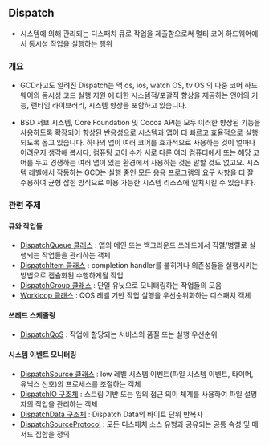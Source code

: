 ## Dispatch

- 시스템에 의해 관리되는 디스패치 큐로 작업을 제출함으로써 멀티 코어 하드웨어에서 동시성 작업을 실행하는 행위

### 개요
- GCD라고도 알려진 Dispatch는 맥 os, ios, watch OS, tv OS 의 다중 코어 하드웨어의 동시성 코드 실행 지원 에 대한 시스템적/포괄적 향상을 제공하는 언어의 기능, 런타임 라이브러리, 시스템 향상을 포함하고 있습니다.

- BSD 서브 시스템, Core Foundation 및 Cocoa API는 모두 이러한 향상된 기능을 사용하도록 확장되어 향상된 반응성으로 시스템과 앱이 더 빠르고 효율적으로 실행되도록 돕고 있습니다. 하나의 앱이 여러 코어를 효과적으로 사용하는 것이 얼마나 어려운지 생각해 봅시다, 컴퓨팅 코어 수가 서로 다른 여러 컴퓨터에서 또는 해당 코어를 두고 경쟁하는 여러 앱이 있는 환경에서 사용하는 것은 말할 것도 없고요. 시스템 레벨에서 작동하는 GCD는 실행 중인 모든 응용 프로그램의 요구 사항을 더 잘 수용하여 균형 잡힌 방식으로 이용 가능한 시스템 리소스에 일치시킬 수 있습니다.

### 관련 주제

#### 큐와 작업들
- [DispatchQueue 클래스]() : 앱의 메인 또는 백그라운드 쓰레드에서 직렬/병렬로 실행되는 작업들을 관리하는 객체
- [DispatchItem 클래스]() : completion handler를 붙히거나 의존성들을 실행시키는 방법으로 캡슐화된 수행하게될 작업
- [DispatchGroup 클래스]() : 단일 유닛으로 모니터링하는 작업들의 모음
- [Workloop 클래스]() : QOS 레벨 기반 작업 실행을 우선순위화하는 디스패치 객체

#### 쓰레드 스케줄링
- [DispatchQoS]() : 작업에 할당되는 서비스의 품질 또는 실행 우선순위

#### 시스템 이벤트 모니터링
- [DispatchSource 클래스]() : low 레벨 시스템 이벤트(파일 시스템 이벤트, 타이머, 유닉스 신호)의 프로세스를 조절하는 객체
- [DispatchIO 구조체]() : 스트림 기반 또는 임의 접근 의미 체계를 사용하여 파일 설명자의 작업을 관리하는 객체
- [DispatchData 구조체]() : Dispatch Data의 바이트 단위 반복자
- [DispatchSourceProtocol]() : 모든 디스패치 소스 유형과 공유되는 공통 속성 및 메서드 집합을 정의

